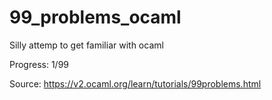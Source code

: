 # 99_problems_ocaml

Silly attemp to get familiar with ocaml

Progress: 1/99

Source: https://v2.ocaml.org/learn/tutorials/99problems.html
